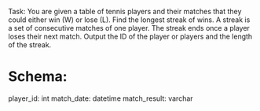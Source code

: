 Task: You are given a table of tennis players and their matches that they could either win (W) or lose (L). Find the longest streak of wins. A streak is a set of consecutive matches of one player. The streak ends once a player loses their next match. Output the ID of the player or players and the length of the streak.

Schema:
======
player_id: int
match_date: datetime
match_result: varchar